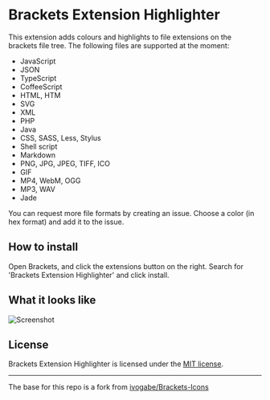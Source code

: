 Brackets Extension Highlighter
==============================
This extension adds colours and highlights to file extensions on the brackets file tree. The following files are supported at the moment:

 - JavaScript
 - JSON
 - TypeScript
 - CoffeeScript
 - HTML, HTM
 - SVG
 - XML
 - PHP
 - Java
 - CSS, SASS, Less, Stylus
 - Shell script
 - Markdown
 - PNG, JPG, JPEG, TIFF, ICO
 - GIF
 - MP4, WebM, OGG
 - MP3, WAV
 - Jade

You can request more file formats by creating an issue. Choose a color (in hex format) and add it to the issue.

How to install
--------------
Open Brackets, and click the extensions button on the right. Search for 'Brackets Extension Highlighter' and click install.

What it looks like
------------------

![Screenshot](https://raw.githubusercontent.com/tjeffree/Brackets-ExtensionHighlight/master/examples/gif.gif)

License
-------
Brackets Extension Highlighter is licensed under the [MIT license](http://opensource.org/licenses/MIT).

---

The base for this repo is a fork from [ivogabe/Brackets-Icons](https://github.com/ivogabe/Brackets-Icons)
